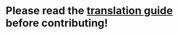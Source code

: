 # Please read the [translation guide](https://github.com/diaspora/diaspora/wiki/How-to-contribute-translations) before contributing!
